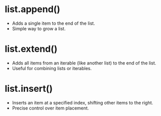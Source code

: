 # list.append()
- Adds a single item to the end of the list.
- Simple way to grow a list.

# list.extend()
- Adds all items from an iterable (like another list) to the end of the list.
- Useful for combining lists or iterables.

# list.insert()
- Inserts an item at a specified index, shifting other items to the right.
- Precise control over item placement.